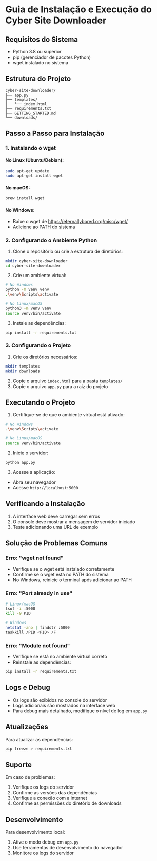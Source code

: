 # Guia de Instalação e Execução do Cyber Site Downloader

## Requisitos do Sistema
- Python 3.8 ou superior
- pip (gerenciador de pacotes Python)
- wget instalado no sistema

## Estrutura do Projeto
```
cyber-site-downloader/
├── app.py
├── templates/
│   └── index.html
├── requirements.txt
├── GETTING_STARTED.md
└── downloads/
```

## Passo a Passo para Instalação

### 1. Instalando o wget

#### No Linux (Ubuntu/Debian):
```bash
sudo apt-get update
sudo apt-get install wget
```

#### No macOS:
```bash
brew install wget
```

#### No Windows:
- Baixe o wget de https://eternallybored.org/misc/wget/
- Adicione ao PATH do sistema

### 2. Configurando o Ambiente Python

1. Clone o repositório ou crie a estrutura de diretórios:
```bash
mkdir cyber-site-downloader
cd cyber-site-downloader
```

2. Crie um ambiente virtual:
```bash
# No Windows
python -m venv venv
.\venv\Scripts\activate

# No Linux/macOS
python3 -m venv venv
source venv/bin/activate
```

3. Instale as dependências:
```bash
pip install -r requirements.txt
```

### 3. Configurando o Projeto

1. Crie os diretórios necessários:
```bash
mkdir templates
mkdir downloads
```

2. Copie o arquivo `index.html` para a pasta `templates/`
3. Copie o arquivo `app.py` para a raiz do projeto

## Executando o Projeto

1. Certifique-se de que o ambiente virtual está ativado:
```bash
# No Windows
.\venv\Scripts\activate

# No Linux/macOS
source venv/bin/activate
```

2. Inicie o servidor:
```bash
python app.py
```

3. Acesse a aplicação:
- Abra seu navegador
- Acesse `http://localhost:5000`

## Verificando a Instalação

1. A interface web deve carregar sem erros
2. O console deve mostrar a mensagem de servidor iniciado
3. Teste adicionando uma URL de exemplo

## Solução de Problemas Comuns

### Erro: "wget not found"
- Verifique se o wget está instalado corretamente
- Confirme se o wget está no PATH do sistema
- No Windows, reinicie o terminal após adicionar ao PATH

### Erro: "Port already in use"
```bash
# Linux/macOS
lsof -i :5000
kill -9 PID

# Windows
netstat -ano | findstr :5000
taskkill /PID <PID> /F
```

### Erro: "Module not found"
- Verifique se está no ambiente virtual correto
- Reinstale as dependências:
```bash
pip install -r requirements.txt
```

## Logs e Debug

- Os logs são exibidos no console do servidor
- Logs adicionais são mostrados na interface web
- Para debug mais detalhado, modifique o nível de log em `app.py`

## Atualizações

Para atualizar as dependências:
```bash
pip freeze > requirements.txt
```

## Suporte

Em caso de problemas:
1. Verifique os logs do servidor
2. Confirme as versões das dependências
3. Verifique a conexão com a internet
4. Confirme as permissões do diretório de downloads

## Desenvolvimento

Para desenvolvimento local:
1. Ative o modo debug em `app.py`
2. Use ferramentas de desenvolvimento do navegador
3. Monitore os logs do servidor